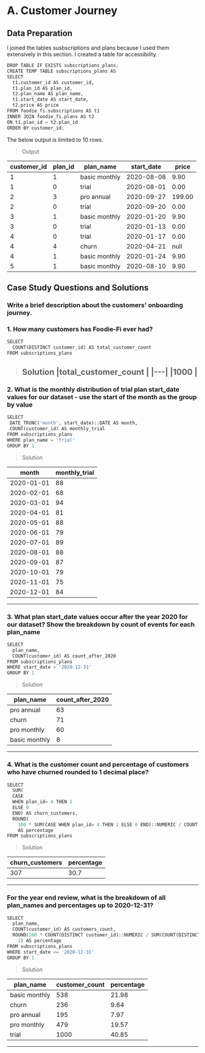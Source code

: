 # A. Customer Journey

## Data Preparation
I joined the tables susbscriptions and plans because I used them extensively in this section.  I created a table for accessibility.

```python
DROP TABLE IF EXISTS subscriptions_plans;
CREATE TEMP TABLE subscriptions_plans AS 
SELECT
  t1.customer_id AS customer_id,
  t1.plan_id AS plan_id,
  t2.plan_name AS plan_name,
  t1.start_date AS start_date,
  t2.price AS price
FROM foodie_fi.subscriptions AS t1
INNER JOIN foodie_fi.plans AS t2
ON t1.plan_id = t2.plan_id
ORDER BY customer_id;

```
The below output is limited to 10 rows.
> Output

| customer_id |plan_id |plan_name |start_date |price |
| --- | --- | --- |--- |--- |
| 1 | 1 |basic monthly |2020-08-08 |9.90  |
|1| 0 | trial| 2020-08-01 |0.00  |  
| 2 | 3 |pro annual |2020-09-27|199.00 |
| 2 | 0 |trial |2020-09-20|0.00|
| 3 | 1 |basic monthly|2020-01-20|9.90|
| 3 | 0 |trial|2020-01-13|0.00|
| 4 | 0 |trial|2020-01-17|0.00|
| 4 | 4 |churn|2020-04-21|null|
| 4 | 1 |basic monthly|2020-01-24|9.90|
| 5 | 1 |basic monthly|2020-08-10|9.90|


## Case Study Questions and Solutions

### Write a brief description about the customers' onboarding journey.

### 1. How many customers has Foodie-Fi ever had?
```python
SELECT 
  COUNT(DISTINCT customer_id) AS total_customer_count
FROM subscriptions_plans
```
> Solution
> |total_customer_count   |
> |---|
> |1000   |
> ---

###  2. What is the monthly distribution of trial plan start_date values for our dataset - use the start of the month as the group by value
 ```python
SELECT
  DATE_TRUNC('month', start_date)::DATE AS month,
  COUNT(customer_id) AS monthly_trial
FROM subscriptions_plans
WHERE plan_name = 'trial'
GROUP BY 1
```
> Solution

| month | monthly_trial |
| --- | --- |
| 2020-01-01 | 88 |
|2020-02-01 | 68|
| 2020-03-01 | 94 |
| 2020-04-01 | 81 |
| 2020-05-01 | 88 |
| 2020-06-01 | 79 |
| 2020-07-01 | 89 |
| 2020-08-01 | 88 |
| 2020-09-01 | 87 |
| 2020-10-01 | 79 |
| 2020-11-01 | 75 |
| 2020-12-01 | 84 |
----

### 3. What plan start_date values occur after the year 2020 for our dataset? Show the breakdown by count of events for each plan_name


```python
SELECT
  plan_name,
  COUNT(customer_id) AS count_after_2020
FROM subscriptions_plans
WHERE start_date > '2020-12-31'
GROUP BY 1
```

> Solution

|plan_name  |count_after_2020 |
|---|---|
|pro annual|63|
|churn|71|
|pro monthly|60|
|basic monthly|8|

-----
### 4. What is the customer count and percentage of customers who have churned rounded to 1 decimal place?


```python
SELECT
  SUM(
  CASE
  WHEN plan_id= 4 THEN 1
  ELSE 0
  END) AS churn_customers, 
  ROUND(
    100 * SUM(CASE WHEN plan_id= 4 THEN 1 ELSE 0 END)::NUMERIC / COUNT(DISTINCT customer_id),1)
    AS percentage
FROM subscriptions_plans
```
> Solution

|churn_customers  |percentage |
|---|---|
|307| 30.7|

-----
### For the year end review, what is the breakdown of all plan_names and percentages up to 2020-12-31?
```python
SELECT
  plan_name,
  COUNT(customer_id) AS customers_count,
  ROUND(100 * COUNT(DISTINCT customer_id)::NUMERIC / SUM(COUNT(DISTINCT customer_id)) OVER(),
    2) AS percentage
FROM subscriptions_plans
WHERE start_date <= '2020-12-31'
GROUP BY 1
```
> Solution
> 
|plan_name  |customer_count |percentage |
|---|---|-----|
|basic monthly|538| 21.98|
|churn|236|9.64|
|pro annual|195|7.97|
|pro monthly|479|19.57|
|trial|1000|40.85|
----